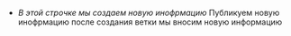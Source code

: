 * *В этой строчке мы создаем новую инофрмацию*
Публикуем новую инофрмацию 
после создания ветки мы вносим новую информацию 
